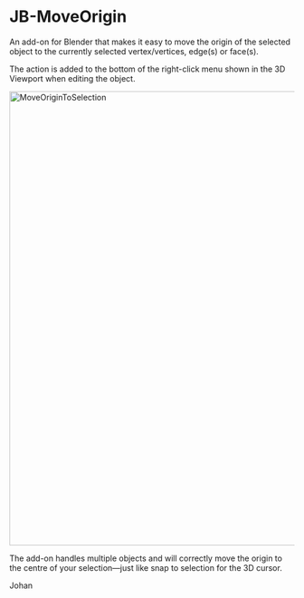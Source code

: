 # JB-MoveOrigin
An add-on for Blender that makes it easy to move the origin of the selected object to the currently selected vertex/vertices, edge(s) or face(s).

The action is added to the bottom of the right-click menu shown in the 3D Viewport when editing the object.

<img width="802" alt="MoveOriginToSelection" src="https://github.com/Gatada/JB-MoveOrigin/assets/326334/7080506d-04a4-4280-b76b-f7176e9594cc">

The add-on handles multiple objects and will correctly move the origin to the centre of your selection—just like snap to selection for the 3D cursor.

Johan
